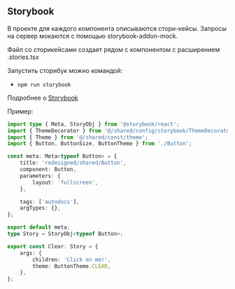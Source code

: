 ## Storybook

В проекте для каждого компонента описываются стори-кейсы.
Запросы на сервер мокаются с помощью storybook-addon-mock.

Файл со сторикейсами создает рядом с компонентом с расширением .stories.tsx

Запустить сторибук можно командой:

-   `npm run storybook`

Подробнее о [Storybook](/docs/storybook.md)

Пример:

```typescript jsx
import type { Meta, StoryObj } from '@storybook/react';
import { ThemeDecorator } from '@/shared/config/storybook/ThemeDecorator/ThemeDecorator';
import { Theme } from '@/shared/const/theme';
import { Button, ButtonSize, ButtonTheme } from './Button';

const meta: Meta<typeof Button> = {
    title: 'redesigned/shared/Button',
    component: Button,
    parameters: {
        layout: 'fullscreen',
    },

    tags: ['autodocs'],
    argTypes: {},
};

export default meta;
type Story = StoryObj<typeof Button>;

export const Clear: Story = {
    args: {
        children: 'Click on me!',
        theme: ButtonTheme.CLEAR,
    },
};
```
